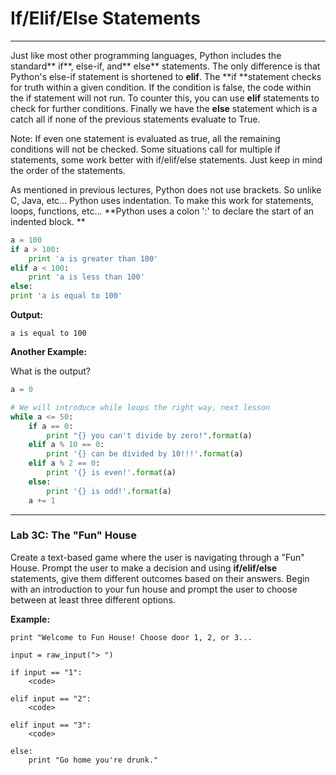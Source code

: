 # If/Elif/Else Statements

---

Just like most other programming languages, Python includes the standard** if**, else-if, and** else** statements. The only difference is that Python's else-if statement is shortened to **elif**. The **if **statement checks for truth within a given condition. If the condition is false, the code within the if statement will not run. To counter this, you can use **elif** statements to check for further conditions. Finally we have the **else** statement which is a catch all if none of the previous statements evaluate to True.

Note: If even one statement is evaluated as true, all the remaining conditions will not be checked. Some situations call for multiple if statements, some work better with if/elif/else statements. Just keep in mind the order of the statements.

As mentioned in previous lectures, Python does not use brackets. So unlike C, Java, etc... Python uses indentation. To make this work for statements, loops, functions, etc... **Python uses a colon ':' to declare the start of an indented block. **

```py
a = 100
if a > 100:
    print 'a is greater than 100'
elif a < 100:
    print 'a is less than 100'
else:
print 'a is equal to 100'
```

**Output:**

```
a is equal to 100
```

**Another Example:**

What is the output?

```py
a = 0

# We will introduce while loops the right way, next lesson
while a <= 50:
    if a == 0:
        print "{} you can't divide by zero!".format(a)
    elif a % 10 == 0:
        print '{} can be divided by 10!!!'.format(a)
    elif a % 2 == 0:
        print '{} is even!'.format(a)
    else:
        print '{} is odd!'.format(a)
    a += 1
```

---

### Lab 3C: The "Fun" House



Create a text-based game where the user is navigating through a "Fun" House.  Prompt the user to make a decision and using **if/elif/else** statements, give them different outcomes based on their answers.  Begin with an introduction to your fun house and prompt the user to choose between at least three different options.

**Example:**

```
print "Welcome to Fun House! Choose door 1, 2, or 3...

input = raw_input("> ")

if input == "1":
    <code>

elif input == "2":
    <code>

elif input == "3":
    <code>
    
else:
    print "Go home you're drunk."
```

  

